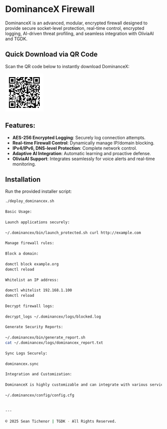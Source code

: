 
# DominanceX Firewall

DominanceX is an advanced, modular, encrypted firewall designed to provide secure socket-level protection, real-time control, encrypted logging, AI-driven threat profiling, and seamless integration with OliviaAI and TGDK.

## Quick Download via QR Code
Scan the QR code below to instantly download DominanceX:

![DominanceX Download](dominancex_qr.png)

## Features:
- **AES-256 Encrypted Logging**: Securely log connection attempts.
- **Real-time Firewall Control**: Dynamically manage IP/domain blocking.
- **IPv4/IPv6, DNS-level Protection**: Complete network control.
- **Adaptive AI Integration**: Automatic learning and proactive defense.
- **OliviaAI Support**: Integrates seamlessly for voice alerts and real-time monitoring.

## Installation

Run the provided installer script:
```bash
./deploy_dominancex.sh

Basic Usage:

Launch applications securely:

~/.dominancex/bin/launch_protected.sh curl http://example.com

Manage firewall rules:

Block a domain:

domctl block example.org
domctl reload

Whitelist an IP address:

domctl whitelist 192.168.1.100
domctl reload

Decrypt firewall logs:

decrypt_logs ~/.dominancex/logs/blocked.log

Generate Security Reports:

~/.dominancex/bin/generate_report.sh
cat ~/.dominancex/logs/dominancex_report.txt

Sync Logs Securely:

dominancex.sync

Integration and Customization:

DominanceX is highly customizable and can integrate with various services, including OliviaAI, Elaris nodes, TGDK infrastructure, webhooks, and more. Modify the configuration file located at:

~/.dominancex/config/config.cfg


---

© 2025 Sean Tichenor | TGDK - All Rights Reserved.


